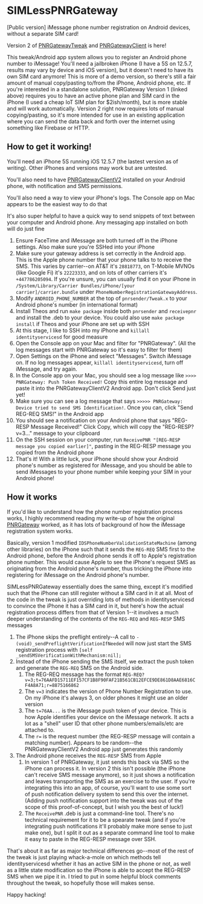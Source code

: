 # SIMLessPNRGateway
[Public version] iMessage phone number registration on Android devices, without a separate SIM card!

Version 2 of [PNRGatewayTweak](https://github.com/AwesomeIndustry/PNRGatewayTweak) and [PNRGatewayClient](https://github.com/AwesomeIndustry/PNRGatewayClient) is here!

This tweak/Android app system allows you to register an Android phone number to iMessage! You'll need a jailbroken iPhone (I have a 5S on 12.5.7, results may vary by device and iOS version), but
it doesn't need to have its own SIM card anymore! This is more of a demo version, so there's still a fair amount of manual copy/pasting to/from the iPhone, Android phone, etc. If
you're interested in a standalone solution, PNRGateway Version 1 (linked above) requires you to have an active phone plan and SIM card in the iPhone (I used a cheap IoT SIM plan for $2ish/month), but
is more stable and will work automatically. Version 2 right now requires lots of manual copying/pasting, so it's more intended for use in an existing application
where you can send the data back and forth over the internet using something like Firebase or HTTP.

## How to get it working!

You'll need an iPhone 5S running iOS 12.5.7 (the lastest version as of writing). Other iPhones and versions may work but are untested.


You'll also need to have [PNRGatewayClientV2](https://github.com/AwesomeIndustry/PNRGatewayClientV2) installed on your Android phone, with notification and SMS permissions.


You'll also need a way to view your iPhone's logs. The Console app on Mac appears to be the easiest way to do that


It's also super helpful to have a quick way to send snippets of text between your computer and Android phone. Any messaging app installed on both will do just fine

1. Ensure FaceTime and iMessage are both turned off in the iPhone settings. Also make sure you're SSHed into your iPhone
2. Make sure your gateway address is set correctly in the Android app. This is the Apple phone number that your phone talks to to receive the SMS. This varies by carrier--on AT&T it's `28818773`, on T-Mobile MVNOs (like Google Fi) it's `22223333`, and on lots of other carriers it's `+447786205094`. If you're unsure, you can usually find it on your iPhone in `/System/Library/Carrier Bundles/iPhone/[your carrier]/carrier.bundle` under `PhoneNumberRegistrationGatewayAddress`.
3. Modify `ANDROID_PHONE_NUMBER` at the top of `pnrsender/Tweak.x` to your Android phone's number (in international format)
4. Install Theos and run `make package` inside both `pnrsender` and `receivepnr` and install the .deb to your device. You could also use `make package install` if Theos and your iPhone are set up with SSH
5. At this stage, I like to SSH into my iPhone and `killall identityservicesd` for good measure
6. Open the Console app on your Mac and filter for "PNRGateway". (All the log messages start with PNRGateway so it's easy to filter for them)
7. Open Settings on the iPhone and select "Messages". Switch iMessage on. If no log messages appear, `killall identityservicesd`, turn off iMessage, and try again.
8. In the Console app on your Mac, you should see a log message like `>>>> PNRGateway: Push Token Received!` Copy this entire log message and paste it into the PNRGatewayClientV2 Android app. Don't click Send just yet!
9. Make sure you can see a log message that says `>>>>> PNRGateway: Device tried to send SMS Identification!`. Once you can, click "Send REG-REQ SMS!" in the Android app
10. You should see a notification on your Android phone that says "REG-RESP Message Received!" Click Copy, which will copy the "REG-RESP?v=3..." message to your clipboard
11. On the SSH session on your computer, run `ReceivePNR "[REG-RESP message you copied earlier]"`, pasting in the REG-RESP message you copied from the Android phone
12. That's it! With a little luck, your iPhone should show your Android phone's number as registered for iMessage, and you should be able to send iMessages to your phone number while keeping your SIM in your Android phone!

## How it works

If you'd like to understand how the phone number registration process works, I highly recommend reading my write-up of how the original [PNRGateway](https://github.com/AwesomeIndustry/PNRGatewayTweak) worked, as it has lots of background of how the iMessage registration system works.

Basically, version 1 modified `IDSPhoneNumberValidationStateMachine` (among other libraries) on the iPhone such that it sends the `REG-REQ` SMS first to the Android phone, before the Android phone sends it off to Apple's registration phone number. This would cause Apple to see the iPhone's request SMS as originating from the Android phone's number, thus tricking the iPhone into registering for iMessage on the Android phone's number.

SIMLessPNRGateway essentially does the same thing, except it's modified such that the iPhone can still register without a SIM card in it at all.
Most of the code in the tweak is just overriding lots of methods in identityservicesd to convince the iPhone it has a SIM card in it, but here's how the actual registration process differs from that of Version 1--it involves a much deeper understanding of the contents of the `REG-REQ` and `REG-RESP` SMS messages

1. The iPhone skips the preflight entirely--A call to `- (void)_sendPreflightVerificationIfNeeded` will now just start the SMS registration process with `[self _sendSMSVerificationWithMechanism:nil];`
2. Instead of the iPhone sending the SMS itself, we extract the push token and generate the `REG-REQ` SMS on the Android side.
    1. The REG-REQ message has the format `REG-REQ?v=3;t=76AAFD15711EF157CF1B8F90FAF21B561CB12EFCE9DE861D8AAE6816CF4A8A71;r=8875166862`
    2. The `v=3` indicates the version of Phone Number Registration to use. On my iPhone it's always 3, on older phones it might use an older version
    3. The `t=76AA...` is the iMessage push token of your device. This is how Apple identifies your device on the iMessage network. It acts a lot as a "shell" user ID that other phone numbers/emails/etc are attached to.
    4. The `r=` is the request number (the REG-RESP message will contain a matching number). Appears to be random--the PNRGatewayClientV2 Android app just generates this randomly
3. The Android phone receives the `REG-RESP` SMS from Apple
    1. In version 1 of PNRGateway, it just sends this back via SMS so the iPhone can process it. In version 2 this isn't possible (the iPhone can't receive SMS message anymore), so it just shows a notification and leaves transporting the SMS as an exercise to the user. If you're integrating this into an app, of course, you'll want to use some sort of push notification delivery system to send this over the internet. (Adding push notification support into the tweak was out of the scope of this proof-of-concept, but I wish you the best of luck!)
    2. The `ReceivePNR` .deb is just a command-line tool. There's no technical requirement for it to be a spearate tweak (and if you're integrating push notifications it'll probably make more sense to just make one), but I split it out as a separate command line tool to make it easy to paste in the REG-RESP message over SSH.

That's about it as far as major technical differences go--most of the rest of the tweak is just playing whack-a-mole on which methods tell identityservicesd whether it has an active SIM in the phone or not, as well as a little state modification so the iPhone is able to accept the REG-RESP SMS when we pipe it in. I tried to put in some helpful block comments throughout the tweak, so hopefully those will makes sense.

Happy hacking!
